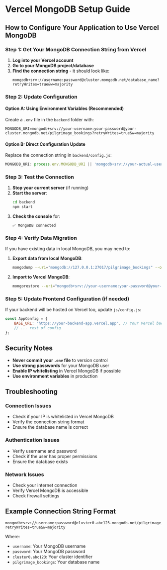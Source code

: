 # Vercel MongoDB Setup Guide

## How to Configure Your Application to Use Vercel MongoDB

### Step 1: Get Your MongoDB Connection String from Vercel

1. **Log into your Vercel account**
2. **Go to your MongoDB project/database**
3. **Find the connection string** - it should look like:
   ```
   mongodb+srv://username:password@cluster.mongodb.net/database_name?retryWrites=true&w=majority
   ```

### Step 2: Update Configuration

#### Option A: Using Environment Variables (Recommended)

Create a `.env` file in the `backend` folder with:
```env
MONGODB_URI=mongodb+srv://your-username:your-password@your-cluster.mongodb.net/pilgrimage_bookings?retryWrites=true&w=majority
```

#### Option B: Direct Configuration Update

Replace the connection string in `backend/config.js`:
```javascript
MONGODB_URI: process.env.MONGODB_URI || 'mongodb+srv://your-actual-username:your-actual-password@your-actual-cluster.mongodb.net/pilgrimage_bookings?retryWrites=true&w=majority',
```

### Step 3: Test the Connection

1. **Stop your current server** (if running)
2. **Start the server**:
   ```bash
   cd backend
   npm start
   ```
3. **Check the console** for:
   ```
   ✅ MongoDB connected
   ```

### Step 4: Verify Data Migration

If you have existing data in local MongoDB, you may need to:

1. **Export data from local MongoDB**:
   ```bash
   mongodump --uri="mongodb://127.0.0.1:27017/pilgrimage_bookings" --out=./backup
   ```

2. **Import to Vercel MongoDB**:
   ```bash
   mongorestore --uri="mongodb+srv://your-username:your-password@your-cluster.mongodb.net/pilgrimage_bookings" ./backup/pilgrimage_bookings
   ```

### Step 5: Update Frontend Configuration (if needed)

If your backend will be hosted on Vercel too, update `js/config.js`:
```javascript
const AppConfig = {
    BASE_URL: "https://your-backend-app.vercel.app", // Your Vercel backend URL
    // ... rest of config
};
```

## Security Notes

- **Never commit your `.env` file** to version control
- **Use strong passwords** for your MongoDB user
- **Enable IP whitelisting** in Vercel MongoDB if possible
- **Use environment variables** in production

## Troubleshooting

### Connection Issues
- Check if your IP is whitelisted in Vercel MongoDB
- Verify the connection string format
- Ensure the database name is correct

### Authentication Issues
- Verify username and password
- Check if the user has proper permissions
- Ensure the database exists

### Network Issues
- Check your internet connection
- Verify Vercel MongoDB is accessible
- Check firewall settings

## Example Connection String Format

```
mongodb+srv://username:password@cluster0.abc123.mongodb.net/pilgrimage_bookings?retryWrites=true&w=majority
```

Where:
- `username`: Your MongoDB username
- `password`: Your MongoDB password
- `cluster0.abc123`: Your cluster identifier
- `pilgrimage_bookings`: Your database name
